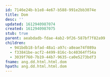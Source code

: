 ```yaml
---
id: 7146e24b-b1e8-4e67-b588-991e2bb3074e
title: Dom
desc: ''
updated: 1612940987074
created: 1612940987075
stub: true
parent: aeabdadb-fdae-4ab2-9f26-587bf7f82a99
children:
  - 941bdb18-bfad-48a1-a97c-a8eae74f089a
  - f33841be-acf2-4499-816c-bc40364ff54a
  - 3039f760-7b19-44b7-9635-ca0e5273bdf3
fname: ang.dd.html.html.dom
hpath: ang.dd.html.html.dom
---
```



